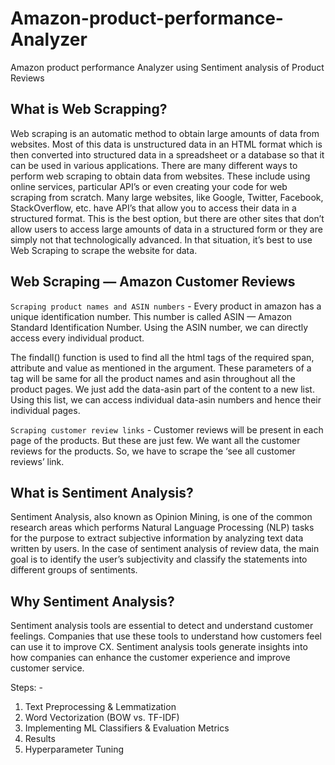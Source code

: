 # Amazon-product-performance-Analyzer
Amazon product performance Analyzer using Sentiment analysis of Product Reviews


## What is Web Scrapping?
Web scraping is an automatic method to obtain large amounts of data from websites. Most of this data is unstructured data in an HTML format which is then converted into structured data in a spreadsheet or a database so that it can be used in various applications. There are many different ways to perform web scraping to obtain data from websites. These include using online services, particular API’s or even creating your code for web scraping from scratch. Many large websites, like Google, Twitter, Facebook, StackOverflow, etc. have API’s that allow you to access their data in a structured format. This is the best option, but there are other sites that don’t allow users to access large amounts of data in a structured form or they are simply not that technologically advanced. In that situation, it’s best to use Web Scraping to scrape the website for data.

## Web Scraping — Amazon Customer Reviews

`Scraping product names and ASIN numbers` - Every product in amazon has a unique identification number. This number is called ASIN — Amazon Standard Identification Number. Using the ASIN number, we can directly access every individual product.

The findall() function is used to find all the html tags of the required span, attribute and value as mentioned in the argument. These parameters of a tag will be same for all the product names and asin throughout all the product pages. We just add the data-asin part of the content to a new list. Using this list, we can access individual data-asin numbers and hence their individual pages.

`Scraping customer review links` - Customer reviews will be present in each page of the products. But these are just few. We want all the customer reviews for the products. So, we have to scrape the ‘see all customer reviews’ link.

## What is Sentiment Analysis?
Sentiment Analysis, also known as Opinion Mining, is one of the common research areas which performs Natural Language Processing (NLP) tasks for the purpose to extract subjective information by analyzing text data written by users. In the case of sentiment analysis of review data, the main goal is to identify the user’s subjectivity and classify the statements into different groups of sentiments.

## Why Sentiment Analysis?
Sentiment analysis tools are essential to detect and understand customer feelings. Companies that use these tools to understand how customers feel can use it to improve CX. Sentiment analysis tools generate insights into how companies can enhance the customer experience and improve customer service.

Steps: -
1. Text Preprocessing & Lemmatization
2. Word Vectorization (BOW vs. TF-IDF)
3. Implementing ML Classifiers & Evaluation Metrics
4. Results
5. Hyperparameter Tuning

